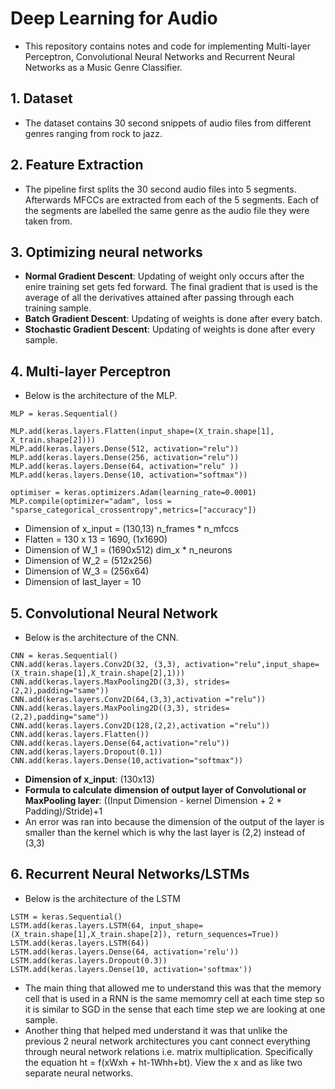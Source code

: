 # Deep Learning for Audio
- This repository contains notes and code for implementing Multi-layer Perceptron, Convolutional Neural Networks and Recurrent Neural Networks as a Music Genre Classifier.

## 1. Dataset
- The dataset contains 30 second snippets of audio files from different genres ranging from rock to jazz.

## 2. Feature Extraction
- The pipeline first splits the 30 second audio files into 5 segments. Afterwards MFCCs are extracted from each of the 5 segments. Each of the segments are labelled the same genre as the audio file they were taken from.

## 3. Optimizing neural networks
- **Normal Gradient Descent**: Updating of weight only occurs after the enire training set gets fed forward. The final gradient that is used is the average of all the derivatives attained after passing through each training sample.
- **Batch Gradient Descent**: Updating of weights is done after every batch.
- **Stochastic Gradient Descent**: Updating of weights is done after every sample.
 
## 4. Multi-layer Perceptron
- Below is the architecture of the MLP.
```
MLP = keras.Sequential()

MLP.add(keras.layers.Flatten(input_shape=(X_train.shape[1], X_train.shape[2])))
MLP.add(keras.layers.Dense(512, activation="relu"))
MLP.add(keras.layers.Dense(256, activation="relu"))
MLP.add(keras.layers.Dense(64, activation="relu" ))
MLP.add(keras.layers.Dense(10, activation="softmax"))

optimiser = keras.optimizers.Adam(learning_rate=0.0001)
MLP.compile(optimizer="adam", loss = "sparse_categorical_crossentropy",metrics=["accuracy"])
```
- Dimension of x_input = (130,13) n_frames * n_mfccs
- Flatten = 130 x 13 = 1690, (1x1690)
- Dimension of W_1 = (1690x512) dim_x * n_neurons
- Dimension of W_2 = (512x256) 
- Dimension of W_3 = (256x64)
- Dimension of last_layer = 10

## 5. Convolutional Neural Network
- Below is the architecture of the CNN.
```
CNN = keras.Sequential()
CNN.add(keras.layers.Conv2D(32, (3,3), activation="relu",input_shape=(X_train.shape[1],X_train.shape[2],1)))
CNN.add(keras.layers.MaxPooling2D((3,3), strides=(2,2),padding="same"))
CNN.add(keras.layers.Conv2D(64,(3,3),activation ="relu"))
CNN.add(keras.layers.MaxPooling2D((3,3), strides=(2,2),padding="same"))
CNN.add(keras.layers.Conv2D(128,(2,2),activation ="relu"))
CNN.add(keras.layers.Flatten())
CNN.add(keras.layers.Dense(64,activation="relu"))
CNN.add(keras.layers.Dropout(0.1))
CNN.add(keras.layers.Dense(10,activation="softmax"))
``` 
- **Dimension of x_input**: (130x13)
- **Formula to calculate dimension of output layer of Convolutional or MaxPooling layer**: ((Input Dimension - kernel Dimension + 2 * Padding)/Stride)+1
- An error was ran into because the dimension of the output of the layer is smaller than the kernel which is why the last layer is (2,2) instead of (3,3)

## 6. Recurrent Neural Networks/LSTMs
- Below is the architecture of the LSTM
```
LSTM = keras.Sequential()
LSTM.add(keras.layers.LSTM(64, input_shape=(X_train.shape[1],X_train.shape[2]), return_sequences=True))
LSTM.add(keras.layers.LSTM(64))
LSTM.add(keras.layers.Dense(64, activation='relu'))
LSTM.add(keras.layers.Dropout(0.3))
LSTM.add(keras.layers.Dense(10, activation='softmax'))
```
- The main thing that allowed me to understand this was that the memory cell that is used in a RNN is the same memomry cell at each time step so it is similar to SGD in the sense that each time step we are looking at one sample.
- Another thing that helped med understand it was that unlike the previous 2 neural network architectures you cant connect everything through neural network relations i.e. matrix multiplication. Specifically the equation ht = f(xWxh + ht-1Whh+bt). View the x and as like two separate neural networks.

